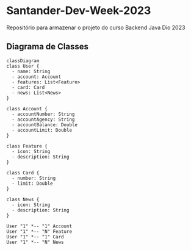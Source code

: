 # Santander-Dev-Week-2023
Repositório para armazenar o projeto do curso Backend Java Dio 2023

## Diagrama de Classes

```mermaid
classDiagram
class User {
  - name: String
  - account: Account
  - features: List<Feature>
  - card: Card
  - news: List<News>
}

class Account {
  - accountNumber: String
  - accountAgency: String
  - accountBalance: Double
  - accountLimit: Double
}

class Feature {
  - icon: String
  - description: String
}

class Card {
  - number: String
  - limit: Double
}

class News {
  - icon: String
  - description: String
}

User "1" *-- "1" Account
User "1" *-- "N" Feature
User "1" *-- "1" Card
User "1" *-- "N" News

